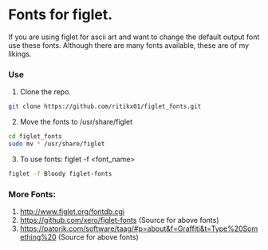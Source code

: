 # Fonts for figlet.
If you are using figlet for ascii art and want to change the default output font use these fonts.
Although there are many fonts available, these are of my likings.

### Use
1. Clone the repo.
```bash
git clone https://github.com/ritikx01/figlet_fonts.git
```

2. Move the fonts to /usr/share/figlet
```bash
cd figlet_fonts
sudo mv * /usr/share/figlet
```

3. To use fonts: figlet -f <font_name> <Text>
```bash
figlet -f Bloody figlet-fonts
```

### More Fonts:
1. http://www.figlet.org/fontdb.cgi
2. https://github.com/xero/figlet-fonts  (Source for above fonts)
3. https://patorjk.com/software/taag/#p=about&f=Graffiti&t=Type%20Something%20  (Source for above fonts)
